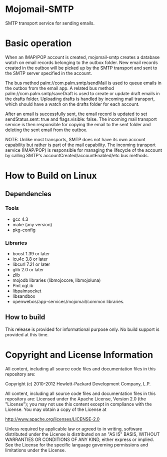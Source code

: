 Mojomail-SMTP
==============

SMTP transport service for sending emails.

# Basic operation

When an IMAP/POP account is created, mojomail-smtp creates a database watch
on email records belonging to the outbox folder. New email records created
in the outbox will be picked up by the SMTP transport and sent to the SMTP
server specified in the account.

The bus method palm://com.palm.smtp/sendMail is used to queue emails in
the outbox from the email app. A related bus method
palm://com.palm.smtp/saveDraft is used to create or update draft emails
in the drafts folder. Uploading drafts is handled by incoming mail
transport, which should have a watch on the drafts folder for each account.

After an email is successfully sent, the email record is updated to set
sendStatus.sent: true and flags.visible: false. The incoming mail transport
service is then responsible for copying the email to the sent folder
and deleting the sent email from the outbox.

NOTE: Unlike most transports, SMTP does not have its own account capability
but rather is part of the mail capability. The incoming transport service
(IMAP/POP) is responsible for managing the lifecycle of the account by
calling SMTP's accountCreated/accountEnabled/etc bus methods.

# How to Build on Linux

## Dependencies

### Tools
* gcc 4.3
* make (any version)
* pkg-config

### Libraries
* boost 1.39 or later
* icu4c 3.8 or later
* libcurl 7.21 or later
* glib 2.0 or later
* zlib
* mojodb libraries (libmojocore, libmojoluna)
* PmLogLib
* libpalmsocket
* libsandbox
* openwebos/app-services/mojomail/common libraries.

## How to build

This release is provided for informational purpose only. No build support is provided at this time.


# Copyright and License Information

All content, including all source code files and documentation files in this repository are: 

 Copyright (c) 2010-2012 Hewlett-Packard Development Company, L.P.

All content, including all source code files and documentation files in this repository are:
Licensed under the Apache License, Version 2.0 (the "License");
you may not use this content except in compliance with the License.
You may obtain a copy of the License at

http://www.apache.org/licenses/LICENSE-2.0

Unless required by applicable law or agreed to in writing, software
distributed under the License is distributed on an "AS IS" BASIS,
WITHOUT WARRANTIES OR CONDITIONS OF ANY KIND, either express or implied.
See the License for the specific language governing permissions and
limitations under the License.